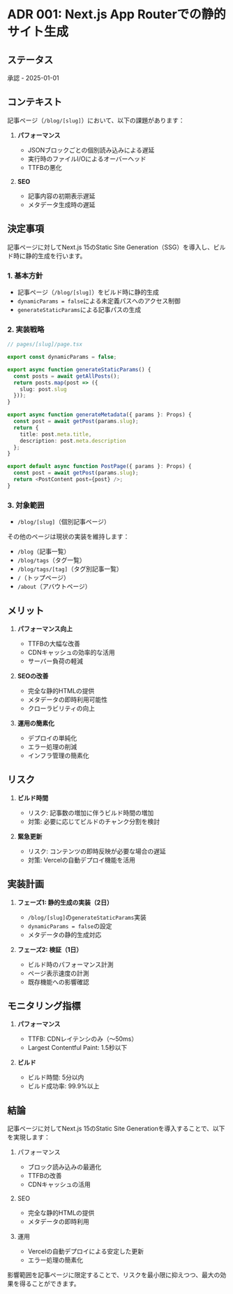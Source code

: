 # ADR 001: Next.js App Routerでの静的サイト生成

## ステータス

承認 - 2025-01-01

## コンテキスト

記事ページ（`/blog/[slug]`）において、以下の課題があります：

1. **パフォーマンス**
   - JSONブロックごとの個別読み込みによる遅延
   - 実行時のファイルI/Oによるオーバーヘッド
   - TTFBの悪化

2. **SEO**
   - 記事内容の初期表示遅延
   - メタデータ生成時の遅延

## 決定事項

記事ページに対してNext.js 15のStatic Site Generation（SSG）を導入し、ビルド時に静的生成を行います。

### 1. 基本方針

- 記事ページ（`/blog/[slug]`）をビルド時に静的生成
- `dynamicParams = false`による未定義パスへのアクセス制御
- `generateStaticParams`による記事パスの生成

### 2. 実装戦略

```typescript
// pages/[slug]/page.tsx

export const dynamicParams = false;

export async function generateStaticParams() {
  const posts = await getAllPosts();
  return posts.map(post => ({
    slug: post.slug
  }));
}

export async function generateMetadata({ params }: Props) {
  const post = await getPost(params.slug);
  return {
    title: post.meta.title,
    description: post.meta.description
  };
}

export default async function PostPage({ params }: Props) {
  const post = await getPost(params.slug);
  return <PostContent post={post} />;
}
```

### 3. 対象範囲

- `/blog/[slug]`（個別記事ページ）

その他のページは現状の実装を維持します：
- `/blog`（記事一覧）
- `/blog/tags`（タグ一覧）
- `/blog/tags/[tag]`（タグ別記事一覧）
- `/`（トップページ）
- `/about`（アバウトページ）

## メリット

1. **パフォーマンス向上**
   - TTFBの大幅な改善
   - CDNキャッシュの効率的な活用
   - サーバー負荷の軽減

2. **SEOの改善**
   - 完全な静的HTMLの提供
   - メタデータの即時利用可能性
   - クローラビリティの向上

3. **運用の簡素化**
   - デプロイの単純化
   - エラー処理の削減
   - インフラ管理の簡素化

## リスク

1. **ビルド時間**
   - リスク: 記事数の増加に伴うビルド時間の増加
   - 対策: 必要に応じてビルドのチャンク分割を検討

2. **緊急更新**
   - リスク: コンテンツの即時反映が必要な場合の遅延
   - 対策: Vercelの自動デプロイ機能を活用

## 実装計画

1. **フェーズ1: 静的生成の実装（2日）**
   - `/blog/[slug]`の`generateStaticParams`実装
   - `dynamicParams = false`の設定
   - メタデータの静的生成対応

2. **フェーズ2: 検証（1日）**
   - ビルド時のパフォーマンス計測
   - ページ表示速度の計測
   - 既存機能への影響確認

## モニタリング指標

1. **パフォーマンス**
   - TTFB: CDNレイテンシのみ（〜50ms）
   - Largest Contentful Paint: 1.5秒以下

2. **ビルド**
   - ビルド時間: 5分以内
   - ビルド成功率: 99.9%以上

## 結論

記事ページに対してNext.js 15のStatic Site Generationを導入することで、以下を実現します：

1. パフォーマンス
   - ブロック読み込みの最適化
   - TTFBの改善
   - CDNキャッシュの活用

2. SEO
   - 完全な静的HTMLの提供
   - メタデータの即時利用

3. 運用
   - Vercelの自動デプロイによる安定した更新
   - エラー処理の簡素化

影響範囲を記事ページに限定することで、リスクを最小限に抑えつつ、最大の効果を得ることができます。